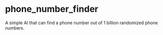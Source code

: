 # phone_number_finder
A simple AI that can find a phone number out of 1 billion randomized phone numbers.
